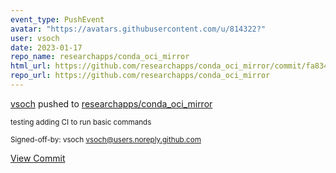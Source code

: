 ```yaml
---
event_type: PushEvent
avatar: "https://avatars.githubusercontent.com/u/814322?"
user: vsoch
date: 2023-01-17
repo_name: researchapps/conda_oci_mirror
html_url: https://github.com/researchapps/conda_oci_mirror/commit/fa834db14830cfc793a2d7cbb0c2e088a814cf87
repo_url: https://github.com/researchapps/conda_oci_mirror
---
```


<a href='https://github.com/vsoch' target='_blank'>vsoch</a> pushed to <a href='https://github.com/researchapps/conda_oci_mirror' target='_blank'>researchapps/conda_oci_mirror</a>

<small>testing adding CI to run basic commands

Signed-off-by: vsoch <vsoch@users.noreply.github.com></small>

<a href='https://github.com/researchapps/conda_oci_mirror/commit/fa834db14830cfc793a2d7cbb0c2e088a814cf87' target='_blank'>View Commit</a>